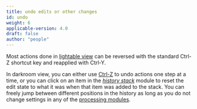 ```yaml
---
title: undo edits or other changes
id: undo
weight: 6
applicable-version: 4.0
draft: false
author: "people"
---
```


Most actions done in [lightable view](../lighttable/undo-redo.md) can
be reversed with the standard Ctrl-Z shortcut key and reapplied with
Ctrl-Y.

In darkroom view, you can either use
[Ctrl-Z](../darkroom/pixelpipe/undo-redo.md) to undo actions one step
at a time, or you can click on an item in the
[_history stack_](../module-reference/utility-modules/darkroom/history-stack.md)
module to reset the edit state to what it was when that item was added to
the stack.  You can freely jump between different positions in the
history as long as you do not change settings in any of the
[processing modules](../module-reference/processing-modules/_index.md).
